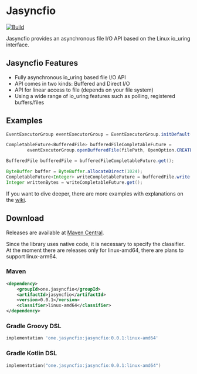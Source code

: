 # Jasyncfio

[![Build](https://github.com/ikorennoy/jasyncfio/actions/workflows/build.yml/badge.svg)](https://github.com/ikorennoy/jasyncfio/actions/workflows/build.yml)

Jasyncfio provides an asynchronous file I/O API based on the Linux io_uring interface.

## Jasyncfio Features

* Fully asynchronous io_uring based file I/O API
* API comes in two kinds: Buffered and Direct I/O
* API for linear access to file (depends on your file system)
* Using a wide range of io_uring features such as polling, registered buffers/files

## Examples

```java
EventExecutorGroup eventExecutorGroup = EventExecutorGroup.initDefault();

CompletableFuture<BufferedFile> bufferedFileCompletableFuture =
        eventExecutorGroup.openBufferedFile(filePath, OpenOption.CREATE, OpenOption.WRITE_ONLY);

BufferedFile bufferedFile = bufferedFileCompletableFuture.get();

ByteBuffer buffer = ByteBuffer.allocateDirect(1024);
CompletableFuture<Integer> writeCompletableFuture = bufferedFile.write(0, buffer);
Integer writtenBytes = writeCompletableFuture.get();
```

If you want to dive deeper, there are more examples with explanations on the [wiki](https://github.com/ikorennoy/jasyncfio/wiki).

## Download 

Releases are available at [Maven Central](https://search.maven.org/artifact/one.jasyncfio/jasyncfio).

Since the library uses native code, it is necessary to specify the classifier. At the moment there are releases only for linux-amd64, there are plans to support linux-arm64.

### Maven

```xml
<dependency>
    <groupId>one.jasyncfio</groupId>
    <artifactId>jasyncfio</artifactId>
    <version>0.0.1</version>
    <classifier>linux-amd64</classifier>
</dependency>
```

### Gradle Groovy DSL

```groovy
implementation 'one.jasyncfio:jasyncfio:0.0.1:linux-amd64'
```


### Gradle Kotlin DSL

```kotlin
implementation("one.jasyncfio:jasyncfio:0.0.1:linux-amd64")
```

